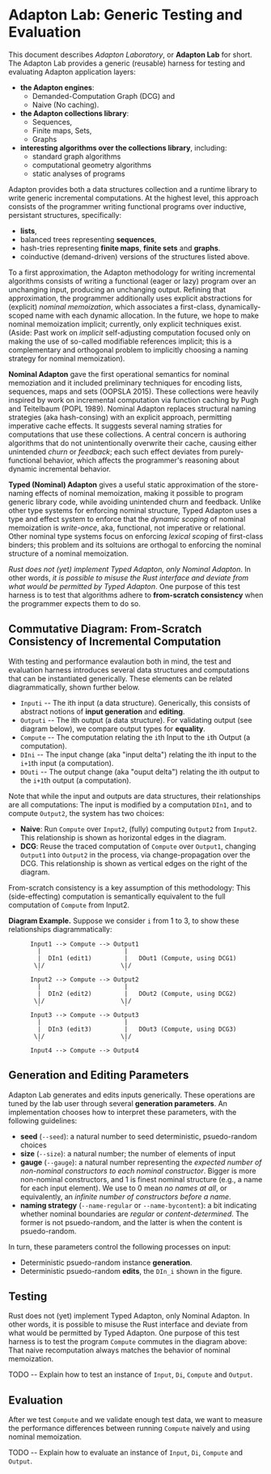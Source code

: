 Adapton Lab: Generic Testing and Evaluation
==============================================

This document describes _Adapton Laboratory_, or **Adapton
Lab** for short.  The Adapton Lab provides a generic (reusable) harness for testing
and evaluating Adapton application layers:

 - **the Adapton engines**:
    - Demanded-Computation Graph (DCG) and
    - Naive (No caching).
 - **the Adapton collections library**:
    - Sequences,
    - Finite maps, Sets,
    - Graphs
 - **interesting algorithms over the collections library**, including:
    - standard graph algorithms
    - computational geometry algorithms
    - static analyses of programs

Adapton provides both a data structures collection and a runtime
library to write generic incremental computations.  At the highest
level, this approach consists of the programmer writing functional
programs over inductive, persistant structures, specifically:

 - **lists**, 
 - balanced trees representing **sequences**, 
 - hash-tries representing **finite maps**, **finite sets** and **graphs**.
 - coinductive (demand-driven) versions of the structures listed above.

To a first approximation, the Adapton methodology for writing
incremental algorithms consists of writing a functional (eager or
lazy) program over an unchanging input, producing an unchanging
output.  Refining that approximation, the programmer additionally uses
explicit abstractions for (explicit) _nominal memoization_, which
associates a first-class, dynamically-scoped name with each dynamic
allocation.  In the future, we hope to make nominal memoization
implicit; currently, only explicit techniques exist.  (Aside: Past
work on _implicit_ self-adjusting computation focused only on making
the use of so-called modifiable references implicit; this is a
complementary and orthogonal problem to implicitly choosing a naming
strategy for nominal memoization).

**Nominal Adapton** gave the first operational semantics for nominal
memoziation and it included preliminary techniques for encoding lists,
sequences, maps and sets (OOPSLA 2015).  These collections were
heavily inspired by work on incremental computation via function
caching by Pugh and Teitelbaum (POPL 1989).  Nominal Adapton replaces
structural naming strategies (aka hash-consing) with an explicit
approach, permitting imperative cache effects.  It suggests several
naming straties for computations that use these collections.  A
central concern is authoring algorithms that do not unintentionally
overwrite their cache, causing either unintended _churn_ or
_feedback_; each such effect deviates from purely-functional behavior,
which affects the programmer's reasoning about dynamic incremental
behavior.

**Typed (Nominal) Adapton** gives a useful static approximation of the
store-naming effects of nominal memoization, making it possible to
program generic library code, while avoiding unintended churn and
feedback.  Unlike other type systems for enforcing nominal structure,
Typed Adapton uses a type and effect system to enforce that the
_dynamic scoping_ of nominal memoization is _write-once_, aka,
functional, not imperative or relational.  Other nominal type systems
focus on enforcing _lexical scoping_ of first-class binders; this
problem and its soltuions are orthogal to enforcing the nominal
structure of a nominal memoization.

_Rust does not (yet) implement Typed Adapton, only Nominal Adapton_.
In other words, _it is possible to misuse the Rust interface and
deviate from what would be permitted by Typed Adapton_.  One purpose
of this test harness is to test that algorithms adhere to
**from-scratch consistency** when the programmer expects them to do
so.

Commutative Diagram: From-Scratch Consistency of Incremental Computation
-------------------------------------------------------------------------

With testing and performance evalaution both in mind, the test and
evaluation harness introduces several data structures and computations
that can be instantiated generically.  These elements can be related
diagrammatically, shown further below.

 - `Inputi` -- The ith input (a data structure). Generically, this
   consists of abstract notions of **input generation** and
   **editing**.
 - `Outputi` -- The ith output (a data structure). For validating output (see diagram below), we compare output types for **equality**.
 - `Compute` -- The computation relating the `i`th Input to the `i`th
                Output (a computation).
 - `DIni` -- The input change (aka "input delta") relating the ith
              input to the `i+1`th input (a computation).
 - `DOuti` -- The output change (aka "ouput delta") relating the ith
              output to the `i+1`th output (a computation).

Note that while the input and outputs are data structures, their
relationships are all computations: The input is modified by a
computation `DIn1`, and to compute `Output2`, the system has two
choices:

 - **Naive**: Run `Compute` over `Input2`, (fully) computing `Output2` from
   `Input2`.  This relationship is shown as horizontal edges in the diagram.
 - **DCG**: Reuse the traced computation of `Compute` over `Output1`,
   changing `Output1` into `Output2` in the process, via
   change-propagation over the DCG.  This relationship is shown as
   vertical edges on the right of the diagram.

From-scratch consistency is a key assumption of this methodology: This
   (side-effecting) computation is semantically equivalent to the full
   computation of `Compute` from Input2.

**Diagram Example.**
Suppose we consider `i` from 1 to 3, to show these relationships diagrammatically:

```       
      Input1 --> Compute --> Output1
        |                       | 
        |  DIn1 (edit1)         |   DOut1 (Compute, using DCG1)
       \|/                     \|/
        `                       ` 
      Input2 --> Compute --> Output2
        |                       | 
        |  DIn2 (edit2)         |   DOut2 (Compute, using DCG2)
       \|/                     \|/
        `                       ` 
      Input3 --> Compute --> Output3
        |                       | 
        |  DIn3 (edit3)         |   DOut3 (Compute, using DCG3)
       \|/                     \|/
        `                       ` 
      Input4 --> Compute --> Output4
```


Generation and Editing Parameters
---------------------------------

Adapton Lab generates and edits inputs generically.  These operations
are tuned by the lab user through several **generation parameters**.
An implementation chooses how to interpret these parameters, with the
following guidelines:

 - **seed** (`--seed`): a natural number to seed deterministic, psuedo-random choices
 - **size** (`--size`): a natural number; the number of elements of input
 - **gauge** (`--gauge`): a natural number representing the _expected
    number of non-nominal constructors to each nominal
    constructor_. Bigger is more non-nominal constructors, and 1 is
    finest nominal structure (e.g., a name for each input element). We use to 0
    mean _no names at all_, or equivalently, an _infinite number of constructors before a name_.
 - **naming strategy** (`--name-regular` or `--name-bycontent`): a bit
     indicating whether nominal boundaries are _regular_ or
     _content-determined_.  The former is not psuedo-random, and the
     latter is when the content is psuedo-random.

In turn, these parameters control the following processes on input:

 - Deterministic psuedo-random instance **generation**.
 - Deterministic psuedo-random **edits**, the `DIn_i` shown in the figure.


Testing
---------

Rust does not (yet) implement Typed Adapton, only Nominal Adapton.  In
other words, it is possible to misuse the Rust interface and deviate
from what would be permitted by Typed Adapton.  One purpose of this
test harness is to test the program `Compute` commutes in the diagram
above: That naive recomputation always matches the behavior of nominal
memoization.

TODO -- Explain how to test an instance of `Input`, `Di`, `Compute` and `Output`.

Evaluation
-----------

After we test `Compute` and we validate enough test data, we want to
measure the performance differences between running `Compute` naively
and using nominal memoization.

TODO -- Explain how to evaluate an instance of `Input`, `Di`, `Compute` and `Output`.

